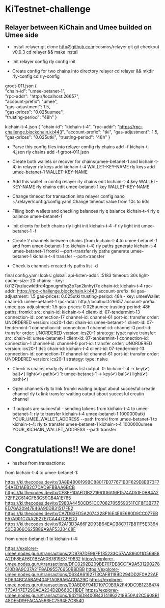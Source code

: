 # KiTestnet-challenge
## Relayer between KiChain and Umee builded on Umee side

* Install relayer
        git clone http@github.com:cosmos/relayer.git
        git checkout v0.9.3
        cd relayer && make install

* Init relayer config
        rly config init

* Create config for two chains into directory relayer
        cd relayer && mkdir rly-config
        cd rly-config

groot-011.json
    {  
      "chain-id": "umee-betanet-1",   
      "rpc-addr": "http://localhost:26657",    
      "account-prefix": "umee",   
      "gas-adjustment": 1.5,  
      "gas-prices": "0.025uumee",   
      "trusting-period": "48h" 
    } 

kichain-t-4.json
    {
      "chain-id": "kichain-t-4",
      "rpc-addr": "https://rpc-challenge.blockchain.ki:443",
      "account-prefix": "tki",
      "gas-adjustment": 1.5,
      "gas-prices": "0.025utki",
      "trusting-period": "48h"
    } 

* Parse this config files into relayer config
    rly chains add -f kichain-t-4.json
    rly chains add -f groot-011.json 

* Create both wallets or recover for chains(umee-betanet-1 and kichain-t-4) in relayer
    rly keys add kichain-t-4 WALLET-KEY-NAME
    rly keys add umee-betanet-1 WALLET-KEY-NAME

* Add this wallet in config relayer
    rly chains edit kichain-t-4 key WALLET-KEY-NAME
    rly chains edit umee-betanet-1 key WALLET-KEY-NAME

* Change timeout for transaction into relayer config
    nano ~/.relayer/config/config.yaml
Change timeout value from 10s  to 60s

* Filling both wallets and checking balances
    rly q balance kichain-t-4
    rly q balance umee-betanet-1
    
* Init clients for both chains
    rly light init kichain-t-4 -f
    rly light init umee-betanet-1 -f
    
* Create 2 channels between chains (from kichain-t-4 to umee-betanet-1 and from umee-betanet-1 to kichain-t-4)
    rly paths generate kichain-t-4 umee-betanet-1 fromki --port=transfer
    rly paths generate umee-betanet-1 kichain-t-4 transfer --port=transfer
    
* Check is channels created
    rly paths list -d
    
final config.yaml looks:
    global:
      api-listen-addr: :5183
      timeout: 30s
      light-cache-size: 20
    chains:
    - key: tki127jvzlucwkltfrd4qpnugmfhg3p7an2knhyt7x
      chain-id: kichain-t-4
      rpc-addr: https://rpc-challenge.blockchain.ki:443
      account-prefix: tki
      gas-adjustment: 1.5
      gas-prices: 0.025utki
      trusting-period: 48h
    - key: umeeWallet
      chain-id: umee-betanet-1
      rpc-addr: http://localhost:26657
      account-prefix: umee
      gas-adjustment: 1.5
      gas-prices: 0.025uumee
      trusting-period: 48h
    paths:
      fromki:
        src:
          chain-id: kichain-t-4
          client-id: 07-tendermint-13
          connection-id: connection-17
          channel-id: channel-61
          port-id: transfer
          order: UNORDERED
          version: ics20-1
        dst:
          chain-id: umee-betanet-1
          client-id: 07-tendermint-1
          connection-id: connection-1
          channel-id: channel-0
          port-id: transfer
          order: UNORDERED
          version: ics20-1
        strategy:
          type: naive
      transfer:
        src:
          chain-id: umee-betanet-1
          client-id: 07-tendermint-1
          connection-id: connection-1
          channel-id: channel-0
          port-id: transfer
          order: UNORDERED
          version: ics20-1
        dst:
          chain-id: kichain-t-4
          client-id: 07-tendermint-13
          connection-id: connection-17
          channel-id: channel-61
          port-id: transfer
          order: UNORDERED
          version: ics20-1
        strategy:
          type: naive

* Check is chains ready 
    rly chains list
output:
    0: kichain-t-4          -> key(✔) bal(✔) light(✔) path(✔)
    1: umee-betanet-1       -> key(✔) bal(✔) light(✔) path(✔)

* Open channels
    rly tx link fromki
waiting output about succesful creatin channel
    rly tx link transfer
waiting output about succesful creatin channel

* If outputs are succesful - sending tokens
from kichain-t-4 to umee-betanet-1:
    rly tx transfer kichain-t-4 umee-betanet-1 1000000utki YOUR_UMEE_WALLET_ADDRESS --path fromki
from umee-betanet-1 to kichain-t-4:
    rly tx transfer umee-betanet-1 kichain-t-4 1000000umee YOUR_KICHAIN_WALLET_ADDRESS --path transfer
    
# Congratulations!! We are done!

* hashes from transactions:

from kichain-t-4 to umee-betanet-1:

https://ki.thecodes.dev/tx/3A8B4800199BC88017E077671B0F629E8EB73F754AED1AEB2C7DAD9FBBAA6BCB
https://ki.thecodes.dev/tx/CF8EF1DAFD1B221961D6A16F1574AD51FDB84A272FF2C614CF53C59CB4A1E765
https://ki.thecodes.dev/tx/E980A4450CD51CC7082705559051FCF8F3B777ED76A30947E46A90DB31517FE2
https://ki.thecodes.dev/tx/CA7D63ED5A2074328F16E4E6E680D9CC077EBF57A901C7AA2E27E7CA447CBED0
https://ki.thecodes.dev/tx/62A13D3A66F2D93B64EACB8C717B811F5E336450DB366C625B89A9AF5333468F

from umee-betanet-1 to kichain-t-4:

https://explorer-umee.nodes.guru/transactions/2D9797DE98FF135233C57AA886011D569E8A2DF8EAF6D1BEA50B7619E31F9832
https://explorer-umee.nodes.guru/transactions/DFC0292B209BE707DE8CCFA9A531290278510D8A9C37A21F8AD95576650B8DBB
https://explorer-umee.nodes.guru/transactions/0634A6162713CAFB118BD294DD2F0A22AFED634BCA5BA9404F1A089A6ACDA29C
https://explorer-umee.nodes.guru/transactions/09ABD8F941D197C9B9A2F49DC9B1238474773A147E7290ACA234D2D660C11BDF
https://explorer-umee.nodes.guru/transactions/64216D8400B43141862218B50A42C5608B148DE5D9FFACAA566EC7594E7C8540
    
